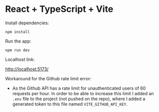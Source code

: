 # React + TypeScript + Vite

Install dependencies:

```
npm install
```

Run the app:

```
npm run dev
```

Localhost link:

[http://localhost:5173/](http://localhost:5173/)

Workaround for the Github rate limit error:

- As the Github API has a rate limit for unauthenticated users of 60 requests per hour. In order to be able to increase this limit I added an `.env` file to the project (not pushed on the repo), where I added a generated token to this file named `VITE_GITHUB_API_KEY`.
